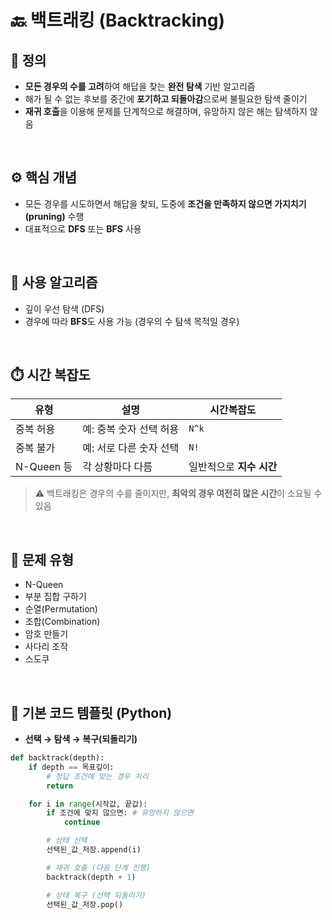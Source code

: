 # 🔙 백트래킹 (Backtracking)

## 📌 정의
- **모든 경우의 수를 고려**하여 해답을 찾는 **완전 탐색** 기반 알고리즘
- 해가 될 수 없는 후보를 중간에 **포기하고 되돌아감**으로써 불필요한 탐색 줄이기
- **재귀 호출**을 이용해 문제를 단계적으로 해결하며, 유망하지 않은 해는 탐색하지 않음

<br>

## ⚙️ 핵심 개념
- 모든 경우를 시도하면서 해답을 찾되, 도중에 **조건을 만족하지 않으면 가지치기(pruning)** 수행
- 대표적으로 **DFS** 또는 **BFS** 사용

<br>

## 🧠 사용 알고리즘
- 깊이 우선 탐색 (DFS)
- 경우에 따라 **BFS**도 사용 가능 (경우의 수 탐색 목적일 경우)

<br>

## ⏱️ 시간 복잡도

| 유형 | 설명 | 시간복잡도 |
|------|------|-------------|
| 중복 허용 | 예: 중복 숫자 선택 허용 | `N^k` |
| 중복 불가 | 예: 서로 다른 숫자 선택 | `N!` |
| N-Queen 등 | 각 상황마다 다름 | 일반적으로 **지수 시간** |

> ⚠️ 백트래킹은 경우의 수를 줄이지만, **최악의 경우 여전히 많은 시간**이 소요될 수 있음

<br>

## 🧩 문제 유형

- N-Queen
- 부분 집합 구하기
- 순열(Permutation)
- 조합(Combination)
- 암호 만들기
- 사다리 조작
- 스도쿠


<br>


## 📝 기본 코드 템플릿 (Python)

- **선택 → 탐색 → 복구(되돌리기)**

```python
def backtrack(depth):
    if depth == 목표깊이:
        # 정답 조건에 맞는 경우 처리
        return

    for i in range(시작값, 끝값):
        if 조건에 맞지 않으면: # 유망하지 않으면
            continue

        # 상태 선택
        선택된_값_저장.append(i)

        # 재귀 호출 (다음 단계 진행)
        backtrack(depth + 1)

        # 상태 복구 (선택 되돌리기)
        선택된_값_저장.pop()
